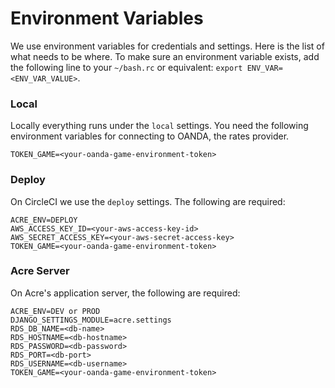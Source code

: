# Environment Variables
We use environment variables for credentials and settings. Here is the list of
what needs to be where. To make sure an environment variable exists, add the
following line to your `~/bash.rc` or equivalent: `export ENV_VAR=<ENV_VAR_VALUE>`.

### Local
Locally everything runs under the `local` settings. You need the following
environment variables for connecting to OANDA, the rates provider.
```
TOKEN_GAME=<your-oanda-game-environment-token>
```

### Deploy
On CircleCI we use the `deploy` settings. The following are required:
```
ACRE_ENV=DEPLOY
AWS_ACCESS_KEY_ID=<your-aws-access-key-id>
AWS_SECRET_ACCESS_KEY=<your-aws-secret-access-key>
TOKEN_GAME=<your-oanda-game-environment-token>
```

### Acre Server
On Acre's application server, the following are required:
```
ACRE_ENV=DEV or PROD
DJANGO_SETTINGS_MODULE=acre.settings
RDS_DB_NAME=<db-name>
RDS_HOSTNAME=<db-hostname>
RDS_PASSWORD=<db-password>
RDS_PORT=<db-port>
RDS_USERNAME=<db-username>
TOKEN_GAME=<your-oanda-game-environment-token>
```
